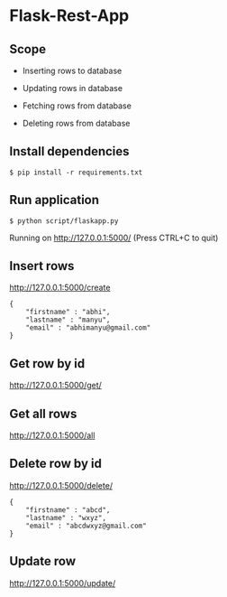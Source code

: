 # Flask-Rest-App

## Scope
* Inserting rows to database

* Updating rows in database

* Fetching rows from database

* Deleting rows from database


## Install dependencies 
``` $ pip install -r requirements.txt ```


## Run application

``` $ python script/flaskapp.py ```

Running on http://127.0.0.1:5000/ (Press CTRL+C to quit)

## Insert rows 

http://127.0.0.1:5000/create

``` 
{
	"firstname" : "abhi",
	"lastname" : "manyu",
	"email" : "abhimanyu@gmail.com"
}
```
## Get row by id

http://127.0.0.1:5000/get/<id>
  
## Get all rows 

http://127.0.0.1:5000/all

## Delete row by id

http://127.0.0.1:5000/delete/<id>
  
  
``` 
{
	"firstname" : "abcd",
	"lastname" : "wxyz",
	"email" : "abcdwxyz@gmail.com"
}
```

## Update row

http://127.0.0.1:5000/update/<id>
  
  
